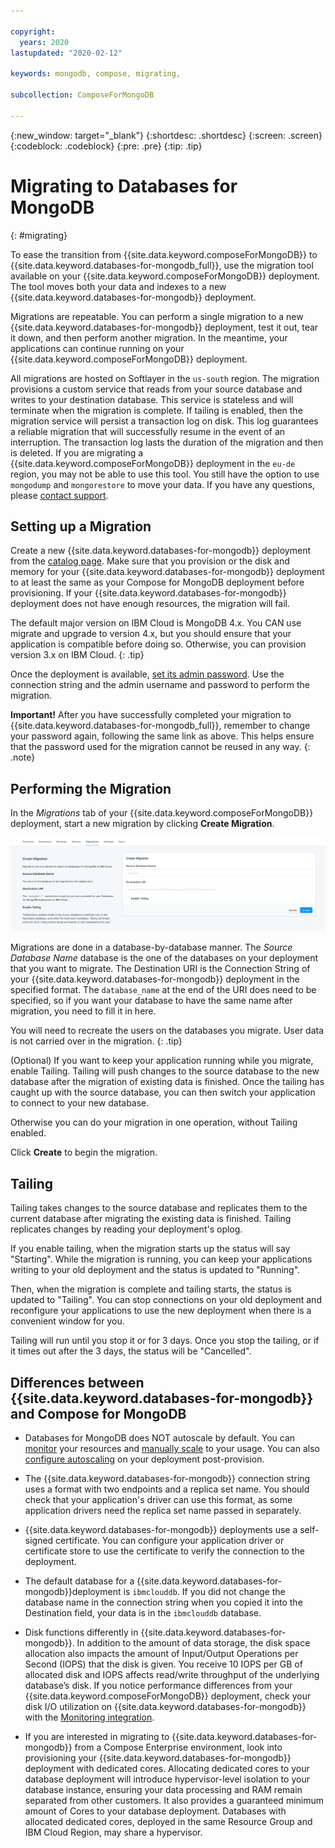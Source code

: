 ```yaml
---

copyright:
  years: 2020
lastupdated: "2020-02-12"

keywords: mongodb, compose, migrating, 

subcollection: ComposeForMongoDB

---
```


{:new_window: target="_blank"}
{:shortdesc: .shortdesc}
{:screen: .screen}
{:codeblock: .codeblock}
{:pre: .pre}
{:tip: .tip}


# Migrating to Databases for MongoDB
{: #migrating}

To ease the transition from {{site.data.keyword.composeForMongoDB}} to {{site.data.keyword.databases-for-mongodb_full}}, use the migration tool available on your {{site.data.keyword.composeForMongoDB}} deployment. The tool moves both your data and indexes to a new {{site.data.keyword.databases-for-mongodb}} deployment.

Migrations are repeatable. You can perform a single migration to a new {{site.data.keyword.databases-for-mongodb}} deployment, test it out, tear it down, and then perform another migration. In the meantime, your applications can continue running on your {{site.data.keyword.composeForMongoDB}} deployment.

All migrations are hosted on Softlayer in the `us-south` region. The migration provisions a custom service that reads from your source database and writes to your destination database. This service is stateless and will terminate when the migration is complete. If tailing is enabled, then the migration service will persist a transaction log on disk. This log guarantees a reliable migration that will successfully resume in the event of an interruption. The transaction log lasts the duration of the migration and then is deleted. If you are migrating a {{site.data.keyword.composeForMongoDB}} deployment in the `eu-de` region, you may not be able to use this tool. You still have the option to use `mongodump` and `mongorestore` to move your data. If you have any questions, please [contact support](https://cloud.ibm.com/unifiedsupport/cases). 

## Setting up a Migration

Create a new {{site.data.keyword.databases-for-mongodb}} deployment from the [catalog page](https://cloud.ibm.com/catalog/databases-for-mongodb). Make sure that you provision or the disk and memory for your {{site.data.keyword.databases-for-mongodb}} deployment to at least the same as your Compose for MongoDB deployment before provisioning. If your {{site.data.keyword.databases-for-mongodb}} deployment does not have enough resources, the migration will fail. 

The default major version on IBM Cloud is MongoDB 4.x. You CAN use migrate and upgrade to version 4.x, but you should ensure that your application is compatible before doing so. Otherwise, you can provision version 3.x on IBM Cloud.
{: .tip}

Once the deployment is available, [set its admin password](/docs/databases-for-mongodb?topic=databases-for-mongodb-admin-password). Use the connection string and the admin username and password to perform the migration.

**Important!** After you have successfully completed your migration to {{site.data.keyword.databases-for-mongodb_full}}, remember to change your password again, following the same link as above. This helps ensure that the password used for the migration cannot be reused in any way.
{: .note}

## Performing the Migration

In the _Migrations_ tab of your {{site.data.keyword.composeForMongoDB}} deployment, start a new migration by clicking **Create Migration**.

![Create Migration Panel](images/migrating-panel.png)

Migrations are done in a database-by-database manner. The _Source Database Name_ database is the one of the databases on your deployment that you want to migrate. The Destination URI is the Connection String of your {{site.data.keyword.databases-for-mongodb}} deployment in the specified format. The `database_name` at the end of the URI does need to be specified, so if you want your database to have the same name after migration, you need to fill it in here.

You will need to recreate the users on the databases you migrate. User data is not carried over in the migration.
{: .tip}

(Optional) If you want to keep your application running while you migrate, enable Tailing. Tailing will push changes to the source database to the new database after the migration of existing data is finished. Once the tailing has caught up with the source database, you can then switch your application to connect to your new database.

Otherwise you can do your migration in one operation, without Tailing enabled.

Click **Create** to begin the migration.

## Tailing

Tailing takes changes to the source database and replicates them to the current database after migrating the existing data is finished. Tailing replicates changes by reading your deployment's oplog.

If you enable tailing, when the migration starts up the status will say "Starting". While the migration is running, you can keep your applications writing to your old deployment and the status is updated to "Running".

Then, when the migration is complete and tailing starts, the status is updated to "Tailing". You can stop connections on your old deployment and reconfigure your applications to use the new deployment when there is a convenient window for you.

Tailing will run until you stop it or for 3 days. Once you stop the tailing, or if it times out after the 3 days, the status will be "Cancelled".

## Differences between {{site.data.keyword.databases-for-mongodb}} and Compose for MongoDB

- Databases for MongoDB does NOT autoscale by default. You can [monitor](/docs/databases-for-mongodb?topic=cloud-databases-monitoring) your resources and [manually scale](/docs/databases-for-mongodb?topic=databases-for-mongodb-resources-scaling) to your usage. You can also [configure autoscaling](/docs/databases-for-mongodb?topic=databases-for-mongodb-autoscaling) on your deployment post-provision.

- The {{site.data.keyword.databases-for-mongodb}} connection string uses a format with two endpoints and a replica set name. You should check that your application's driver can use this format, as some application drivers need the replica set name passed in separately.

- {{site.data.keyword.databases-for-mongodb}} deployments use a self-signed certificate. You can configure your application driver or certificate store to use the certificate to verify the connection to the deployment.

- The default database for a {{site.data.keyword.databases-for-mongodb}}deployment is `ibmclouddb`. If you did not change the database name in the connection string when you copied it into the Destination field, your data is in the `ibmclouddb` database.

- Disk functions differently in {{site.data.keyword.databases-for-mongodb}}. In addition to the amount of data storage, the disk space allocation also impacts the amount of Input/Output Operations per Second (IOPS) that the disk is given. You receive 10 IOPS per GB of allocated disk and IOPS affects read/write throughput of the underlying database’s disk. If you notice performance differences from your {{site.data.keyword.composeForMongoDB}} deployment, check your disk I/O utilization on {{site.data.keyword.databases-for-mongodb}} with the [Monitoring integration](/docs/databases-for-mongodb?topic=cloud-databases-monitoring).

- If you are interested in migrating to {{site.data.keyword.databases-for-mongodb}} from a Compose Enterprise environment, look into provisioning your {{site.data.keyword.databases-for-mongodb}} deployment with dedicated cores. Allocating dedicated cores to your database deployment will introduce hypervisor-level isolation to your database instance, ensuring your data processing and RAM remain separated from other customers. It also provides a guaranteed minimum amount of Cores to your database deployment. Databases with allocated dedicated cores, deployed in the same Resource Group and IBM Cloud Region, may share a hypervisor.

